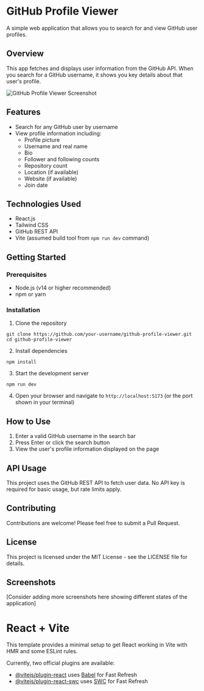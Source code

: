 # GitHub Profile Viewer

A simple web application that allows you to search for and view GitHub user profiles.

## Overview

This app fetches and displays user information from the GitHub API. When you search for a GitHub username, it shows you key details about that user's profile.

![GitHub Profile Viewer Screenshot](https://path-to-your-screenshot.png)

## Features

- Search for any GitHub user by username
- View profile information including:
  - Profile picture
  - Username and real name
  - Bio
  - Follower and following counts
  - Repository count
  - Location (if available)
  - Website (if available)
  - Join date

## Technologies Used

- React.js
- Tailwind CSS
- GitHub REST API
- Vite (assumed build tool from `npm run dev` command)

## Getting Started

### Prerequisites

- Node.js (v14 or higher recommended)
- npm or yarn

### Installation

1. Clone the repository
```
git clone https://github.com/your-username/github-profile-viewer.git
cd github-profile-viewer
```

2. Install dependencies
```
npm install
```

3. Start the development server
```
npm run dev
```

4. Open your browser and navigate to `http://localhost:5173` (or the port shown in your terminal)

## How to Use

1. Enter a valid GitHub username in the search bar
2. Press Enter or click the search button
3. View the user's profile information displayed on the page

## API Usage

This project uses the GitHub REST API to fetch user data. No API key is required for basic usage, but rate limits apply.

## Contributing

Contributions are welcome! Please feel free to submit a Pull Request.

## License

This project is licensed under the MIT License - see the LICENSE file for details.

## Screenshots

[Consider adding more screenshots here showing different states of the application]


# React + Vite

This template provides a minimal setup to get React working in Vite with HMR and some ESLint rules.

Currently, two official plugins are available:

- [@vitejs/plugin-react](https://github.com/vitejs/vite-plugin-react/blob/main/packages/plugin-react/README.md) uses [Babel](https://babeljs.io/) for Fast Refresh
- [@vitejs/plugin-react-swc](https://github.com/vitejs/vite-plugin-react-swc) uses [SWC](https://swc.rs/) for Fast Refresh
